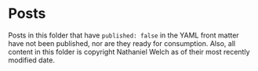 # Posts

Posts in this folder that have `published: false` in the YAML front matter have not been published, nor are they ready for consumption. Also, all content in this folder is copyright Nathaniel Welch as of their most recently modified date.

